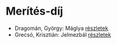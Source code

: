 # Merítés-díj

- Dragomán, György: Máglya [részletek](_details/%7Bopf.creator%7D.md#id_1194)
- Grecsó, Krisztián: Jelmezbál [részletek](_details/%7Bopf.creator%7D.md#id_1228)